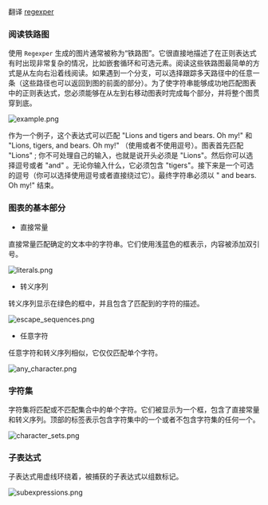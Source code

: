 翻译 [regexper](https://regexper.com/documentation.html)

### 阅读铁路图

使用 `Regexper` 生成的图片通常被称为“铁路图”。它很直接地描述了在正则表达式有时出现非常复杂的情况，比如嵌套循环和可选元素。阅读这些铁路图最简单的方式是从左向右沿着线阅读。如果遇到一个分支，可以选择跟踪多天路径中的任意一条（这些路径也可以返回到图的前面的部分）。为了使字符串能够成功地匹配图表中的正则表达式，您必须能够在从左到右移动图表时完成每个部分，并将整个图贯穿到底。

![example.png](http://upload-images.jianshu.io/upload_images/1664496-8f45ca73f413bce7.png?imageMogr2/auto-orient/strip%7CimageView2/2/w/1240)

作为一个例子，这个表达式可以匹配 "Lions and tigers and bears. Oh my!" 和 "Lions, tigers, and bears. Oh my!" （使用或者不使用逗号）。图表首先匹配 "Lions" ; 你不可处理自己的输入，也就是说开头必须是 "Lions"。然后你可以选择逗号或者 "and" 。无论你输入什么，它必须包含 "tigers"。接下来是一个可选的逗号（你可以选择使用逗号或者直接绕过它）。最终字符串必须以 " and bears. Oh my!" 结束。

### 图表的基本部分

- 直接常量

直接常量匹配确定的文本中的字符串。它们使用浅蓝色的框表示，内容被添加双引号。

![literals.png](http://upload-images.jianshu.io/upload_images/1664496-c0b4dcbdeb9eb69c.png?imageMogr2/auto-orient/strip%7CimageView2/2/w/1240)

- 转义序列

转义序列显示在绿色的框中，并且包含了匹配到的字符的描述。

![escape_sequences.png](http://upload-images.jianshu.io/upload_images/1664496-aca149d21485425b.png?imageMogr2/auto-orient/strip%7CimageView2/2/w/1240)

- 任意字符

任意字符和转义序列相似，它仅仅匹配单个字符。

![any_character.png](http://upload-images.jianshu.io/upload_images/1664496-a872dd8482ca044e.png?imageMogr2/auto-orient/strip%7CimageView2/2/w/1240)

### 字符集

字符集将匹配或不匹配集合中的单个字符。它们被显示为一个框，包含了直接常量和转义序列。顶部的标签表示包含字符集中的一个或者不包含字符集的任何一个。

![character_sets.png](http://upload-images.jianshu.io/upload_images/1664496-449c5f0bb8a3cf0c.png?imageMogr2/auto-orient/strip%7CimageView2/2/w/1240)

### 子表达式

子表达式用虚线环绕着，被捕获的子表达式以组数标记。

![subexpressions.png](http://upload-images.jianshu.io/upload_images/1664496-e8f7ac4687ef3a94.png?imageMogr2/auto-orient/strip%7CimageView2/2/w/1240)
